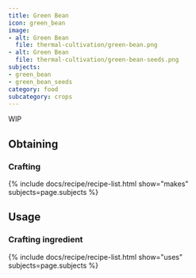 ```yaml
---
title: Green Bean
icon: green_bean
image:
- alt: Green Bean
  file: thermal-cultivation/green-bean.png
- alt: Green Bean
  file: thermal-cultivation/green-bean-seeds.png
subjects: 
- green_bean
- green_bean_seeds
category: food
subcategory: crops
---
```


WIP

Obtaining
---------

### Crafting
{% include docs/recipe/recipe-list.html show="makes" subjects=page.subjects %}

Usage
-----

### Crafting ingredient
{% include docs/recipe/recipe-list.html show="uses" subjects=page.subjects %}